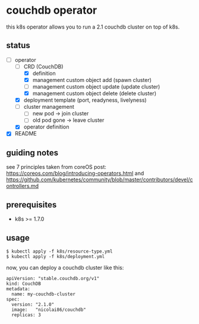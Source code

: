 # couchdb operator

this k8s operator allows you to run a 2.1 couchdb cluster on top of k8s. 

## status

- [ ] operator
    - [ ] CRD (CouchDB)
      - [x] definition
      - [x] management custom object add (spawn cluster)
      - [ ] management custom object update (update cluster)
      - [x] management custom object delete (delete cluster)
    - [x] deployment template (port, readyness, livelyness)
    - [ ] cluster management
      - [ ] new pod -> join cluster
      - [ ] old pod gone -> leave cluster
    - [x] operator definition
- [x] README

## guiding notes

see 7 principles taken from coreOS post: https://coreos.com/blog/introducing-operators.html and https://github.com/kubernetes/community/blob/master/contributors/devel/controllers.md
## prerequisites 

- k8s >= 1.7.0

## usage

```
$ kubectl apply -f k8s/resource-type.yml
$ kubectl apply -f k8s/deployment.yml
```

now, you can deploy a couchdb cluster like this:

```
apiVersion: "stable.couchdb.org/v1"
kind: CouchDB
metadata:
  name: my-couchdb-cluster
spec:
  version: "2.1.0"
  image:   "nicolai86/couchdb"
  replicas: 3 
```